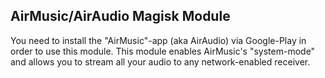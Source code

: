## AirMusic/AirAudio Magisk Module
You need to install the "AirMusic"-app (aka AirAudio) via Google-Play in order to use this module.
This module enables AirMusic's "system-mode" and allows you to stream all your audio to any network-enabled receiver.
